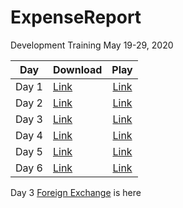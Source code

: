 # ExpenseReport
 Development Training May 19-29, 2020

| Day  | Download | Play |
|:--------:|:------- |:-----:|
| Day 1  | [Link][d1Link]  |[Link][p1Link]  |
| Day 2  | [Link][d2Link]  |[Link][p2Link]  |
| Day 3  | [Link][d3Link]  |[Link][p3Link]  |
| Day 4  | [Link][d4Link]  |[Link][p4Link]  |
| Day 5  | [Link][d5Link]  |[Link][p5Link]  |
| Day 6  | [Link][d6Link]  |[Link][p6Link]  |

Day 3  [Foreign Exchange][gFX] is here


<!-- Named Video Links -->
[p1Link]: https://us02web.zoom.us/rec/play/tZYkI-z-_Wk3GNbEuQSDBvcrW9S0f_qs0nBKqPBezBq1BiJQY1D0NOcRNrbv6XtTV-r_W-zcT-b2sbCf
[d1Link]: https://us02web.zoom.us/rec/download/tZYkI-z-_Wk3GNbEuQSDBvcrW9S0f_qs0nBKqPBezBq1BiJQY1D0NOcRNrbv6XtTV-r_W-zcT-b2sbCf

[p2Link]: https://us02web.zoom.us/rec/play/7J0vcbipqT43HNOUswSDA_Z7W424Kf2sgCUZ-vJZzhnmWnMDNFqhYedAMOdTE2usiwCgFGgeIvQZTyRW
[d2Link]: https://us02web.zoom.us/rec/download/7J0vcbipqT43HNOUswSDA_Z7W424Kf2sgCUZ-vJZzhnmWnMDNFqhYedAMOdTE2usiwCgFGgeIvQZTyRW

[p3Link]: https://us02web.zoom.us/rec/play/6JMvJuGtqG83S9SRtQSDVKMoW9XoL_2sgSgW-fUMxUe3UXECOgavYucTYOpQ3VKHRHG83vnq9GM-AxHi
[d3Link]: https://us02web.zoom.us/rec/download/6JMvJuGtqG83S9SRtQSDVKMoW9XoL_2sgSgW-fUMxUe3UXECOgavYucTYOpQ3VKHRHG83vnq9GM-AxHi

[p4Link]: https://us02web.zoom.us/rec/play/u5x_drivpzI3Ht2X4QSDCvJ9W9XoLqus1CRKrPEOyEqxBnUKNgbzM7cTZORcNruJ8J37tnMu-Nijtv0_
[d4Link]: https://us02web.zoom.us/rec/download/u5x_drivpzI3Ht2X4QSDCvJ9W9XoLqus1CRKrPEOyEqxBnUKNgbzM7cTZORcNruJ8J37tnMu-Nijtv0_

[p5Link]: https://us02web.zoom.us/rec/play/uJElIuypqTs3T9GUtwSDC6V6W46_JqKs1SFPqfMLmEfnVnRQZAGiMuYaZuLopJtN2Gme4Ze44y-P5v-Y
[d5Link]: https://us02web.zoom.us/rec/download/uJElIuypqTs3T9GUtwSDC6V6W46_JqKs1SFPqfMLmEfnVnRQZAGiMuYaZuLopJtN2Gme4Ze44y-P5v-Y

[p6Link]: https://us02web.zoom.us/rec/play/tZd7f-H7_D03TNTB4gSDV_ArW46_K6-sgShL__EImhm8AXEBNVv0ZLMUZbGtdA3pDeXOawBMwS_11MyZ
[d6Link]: https://us02web.zoom.us/rec/download/tZd7f-H7_D03TNTB4gSDV_ArW46_K6-sgShL__EImhm8AXEBNVv0ZLMUZbGtdA3pDeXOawBMwS_11MyZ


<!--Names Reference Libraries -->
[gFx]: https://github.com/Academy-Creatio/ForeignExchange